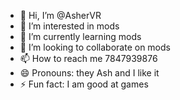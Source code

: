 - 👋 Hi, I’m @AsherVR
- 👀 I’m interested in mods
- 🌱 I’m currently learning mods
- 💞️ I’m looking to collaborate on mods
- 📫 How to reach me 7847939876
- 😄 Pronouns: they Ash and I like it
- ⚡ Fun fact: I am good at games

<!---
AsherVR/AsherVR is a ✨ special ✨ repository because its `README.md` (this file) appears on your GitHub profile.
You can click the Preview link to take a look at your changes.
---
